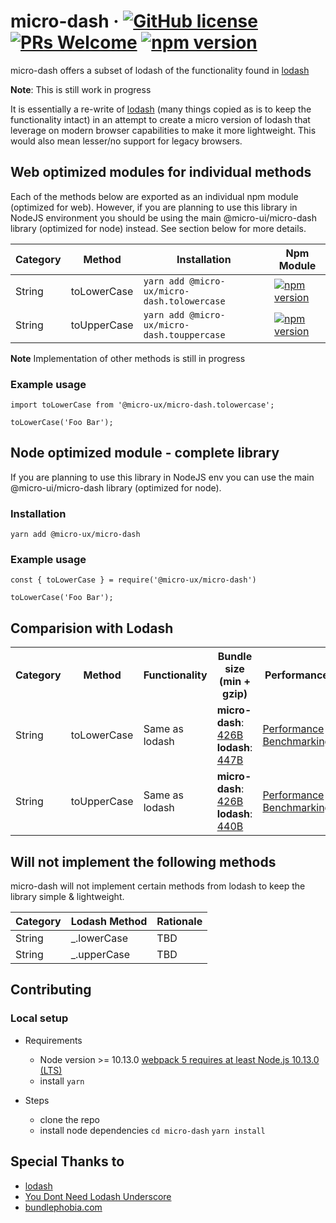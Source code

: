 # micro-dash &middot; [![GitHub license](https://img.shields.io/badge/license-MIT-blue.svg)](https://github.com/micro-ux/micro-dash/blob/main/LICENSE) [![PRs Welcome](https://img.shields.io/badge/PRs-welcome-brightgreen.svg)](https://github.com/micro-ux/micro-dash) [![npm version](https://img.shields.io/npm/v/@micro-ux/micro-dash.svg?style=flat)](https://www.npmjs.com/package/@micro-ux/micro-dash)

micro-dash offers a subset of lodash of the functionality found in [lodash](https://github.com/lodash/lodash) 

**Note**: This is still work in progress

It is essentially a re-write of [lodash](https://github.com/lodash/lodash) (many things copied as is to keep the functionality intact) in an attempt to create a micro version of lodash that leverage on modern browser capabilities to make it more lightweight. This would also mean lesser/no support for legacy browsers.


## Web optimized modules for individual methods
Each of the methods below are exported as an individual npm module (optimized for web). However, if you are planning to use this library in NodeJS environment you should be using the main @micro-ui/micro-dash library (optimized for node) instead. See section below for more details.

| Category | Method | Installation | Npm Module
| --- | --- | --- | --- |
| String | toLowerCase | ```yarn add @micro-ux/micro-dash.tolowercase``` | [![npm version](https://img.shields.io/npm/v/@micro-ux/micro-dash.tolowercase.svg?style=flat)](https://www.npmjs.com/package/@micro-ux/micro-dash.tolowercase) |
| String | toUpperCase | ```yarn add @micro-ux/micro-dash.touppercase``` | [![npm version](https://img.shields.io/npm/v/@micro-ux/micro-dash.touppercase.svg?style=flat)](https://www.npmjs.com/package/@micro-ux/micro-dash.touppercase) |

**Note** Implementation of other methods is still in progress


### Example usage
```
import toLowerCase from '@micro-ux/micro-dash.tolowercase';

toLowerCase('Foo Bar');
```

## Node optimized module - complete library
If you are planning to use this library in NodeJS env you can use the main @micro-ui/micro-dash library (optimized for node).

### Installation
`yarn add @micro-ux/micro-dash`

### Example usage
```
const { toLowerCase } = require('@micro-ux/micro-dash')

toLowerCase('Foo Bar');
```

## Comparision with Lodash
<table>
  <tr>
    <th>Category</th>
    <th>Method</th>
    <th>Functionality</th>
    <th>Bundle size (min + gzip)</th>
    <th>Performance</th>
  </tr>
  <tr>
    <td>String</td>
    <td>toLowerCase</td>
    <td>Same as lodash</td>
    <td>
      <b>micro-dash</b>: <a href="https://bundlephobia.com/result?p=@micro-ux/micro-dash.tolowercase" target="_blank">426B</a><br />
      <b>lodash</b>: <a href="https://bundlephobia.com/result?p=lodash.tolower" target="_blank">447B</a>
    </td>
    <td>
      <a href="https://github.com/micro-ux/micro-dash-performance" target="_blank">Performance Benchmarking</a>
    </td>
  </tr>
  <tr>
    <td>String</td>
    <td>toUpperCase</td>
    <td>Same as lodash</td>
    <td>
      <b>micro-dash</b>: <a href="https://bundlephobia.com/result?p=@micro-ux/micro-dash.touppercase" target="_blank">426B</a><br />
      <b>lodash</b>: <a href="https://bundlephobia.com/result?p=lodash.toupper" target="_blank">440B</a>
    </td>
    <td>
      <a href="https://github.com/micro-ux/micro-dash-performance" target="_blank">Performance Benchmarking</a>
    </td>
  </tr>
</table>

## Will not implement the following methods

micro-dash will not implement certain methods from lodash to keep the library simple & lightweight.

| Category | Lodash Method | Rationale |
| --- | --- | --- |
| String | _.lowerCase | TBD |
| String | _.upperCase | TBD |


## Contributing

### Local setup
- Requirements
  - Node version >= 10.13.0 [webpack 5 requires at least Node.js 10.13.0 (LTS)](https://github.com/webpack/webpack/blob/v5.0.0/package.json#L106-L108)
  - install `yarn`
  
- Steps
  - clone the repo
  - install node dependencies `cd micro-dash` `yarn install`


## Special Thanks to

- [lodash](https://github.com/lodash/lodash)
- [You Dont Need Lodash Underscore](https://github.com/you-dont-need/You-Dont-Need-Lodash-Underscore)
- [bundlephobia.com](https://bundlephobia.com)
